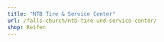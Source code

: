 ```yaml
---
title: "NTB Tire & Service Center"
url: /falls-church/ntb-tire-und-service-center/
shop: Reifen
---
```

